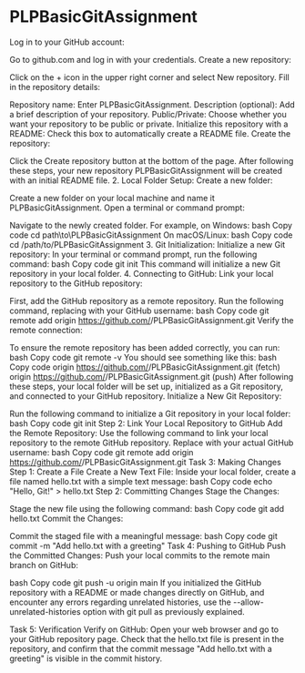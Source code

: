 # PLPBasicGitAssignment
Log in to your GitHub account:

Go to github.com and log in with your credentials.
Create a new repository:

Click on the + icon in the upper right corner and select New repository.
Fill in the repository details:

Repository name: Enter PLPBasicGitAssignment.
Description (optional): Add a brief description of your repository.
Public/Private: Choose whether you want your repository to be public or private.
Initialize this repository with a README: Check this box to automatically create a README file.
Create the repository:

Click the Create repository button at the bottom of the page.
After following these steps, your new repository PLPBasicGitAssignment will be created with an initial README file.
2. Local Folder Setup:
Create a new folder:

Create a new folder on your local machine and name it PLPBasicGitAssignment.
Open a terminal or command prompt:

Navigate to the newly created folder. For example, on Windows:
bash
Copy code
cd path\to\PLPBasicGitAssignment
On macOS/Linux:
bash
Copy code
cd /path/to/PLPBasicGitAssignment
3. Git Initialization:
Initialize a new Git repository:
In your terminal or command prompt, run the following command:
bash
Copy code
git init
This command will initialize a new Git repository in your local folder.
4. Connecting to GitHub:
Link your local repository to the GitHub repository:

First, add the GitHub repository as a remote repository. Run the following command, replacing <your-github-username> with your GitHub username:
bash
Copy code
git remote add origin https://github.com/<your-github-username>/PLPBasicGitAssignment.git
Verify the remote connection:

To ensure the remote repository has been added correctly, you can run:
bash
Copy code
git remote -v
You should see something like this:
bash
Copy code
origin  https://github.com/<your-github-username>/PLPBasicGitAssignment.git (fetch)
origin  https://github.com/<your-github-username>/PLPBasicGitAssignment.git (push)
After following these steps, your local folder will be set up, initialized as a Git repository, and connected to your GitHub repository.
Initialize a New Git Repository:

Run the following command to initialize a Git repository in your local folder:
bash
Copy code
git init
Step 2: Link Your Local Repository to GitHub
Add the Remote Repository:
Use the following command to link your local repository to the remote GitHub repository. Replace <your-github-username> with your actual GitHub username:
bash
Copy code
git remote add origin https://github.com/<your-github-username>/PLPBasicGitAssignment.git
Task 3: Making Changes
Step 1: Create a File
Create a New Text File:
Inside your local folder, create a file named hello.txt with a simple text message:
bash
Copy code
echo "Hello, Git!" > hello.txt
Step 2: Committing Changes
Stage the Changes:

Stage the new file using the following command:
bash
Copy code
git add hello.txt
Commit the Changes:

Commit the staged file with a meaningful message:
bash
Copy code
git commit -m "Add hello.txt with a greeting"
Task 4: Pushing to GitHub
Push the Committed Changes:
Push your local commits to the remote main branch on GitHub:

bash
Copy code
git push -u origin main
If you initialized the GitHub repository with a README or made changes directly on GitHub, and encounter any errors regarding unrelated histories, use the --allow-unrelated-histories option with git pull as previously explained.

Task 5: Verification
Verify on GitHub:
Open your web browser and go to your GitHub repository page.
Check that the hello.txt file is present in the repository, and confirm that the commit message "Add hello.txt with a greeting" is visible in the commit history.
